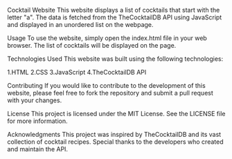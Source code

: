 Cocktail Website
This website displays a list of cocktails that start with the letter "a". The data is fetched from the TheCocktailDB API using JavaScript and displayed in an unordered list on the webpage.

Usage
To use the website, simply open the index.html file in your web browser. The list of cocktails will be displayed on the page.

Technologies Used
This website was built using the following technologies:

1.HTML
2.CSS
3.JavaScript
4.TheCocktailDB API

Contributing
If you would like to contribute to the development of this website, please feel free to fork the repository and submit a pull request with your changes.

License
This project is licensed under the MIT License. See the LICENSE file for more information.

Acknowledgments
This project was inspired by TheCocktailDB and its vast collection of cocktail recipes. Special thanks to the developers who created and maintain the API.